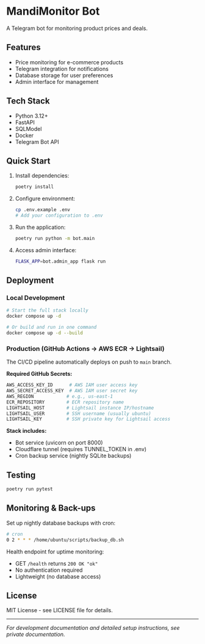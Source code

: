 # MandiMonitor Bot

A Telegram bot for monitoring product prices and deals.

## Features

- Price monitoring for e-commerce products
- Telegram integration for notifications
- Database storage for user preferences
- Admin interface for management

## Tech Stack

- Python 3.12+
- FastAPI
- SQLModel
- Docker
- Telegram Bot API

## Quick Start

1. Install dependencies:
   ```bash
   poetry install
   ```

2. Configure environment:
   ```bash
   cp .env.example .env
   # Add your configuration to .env
   ```

3. Run the application:
   ```bash
   poetry run python -m bot.main
   ```

4. Access admin interface:
   ```bash
   FLASK_APP=bot.admin_app flask run
   ```

## Deployment

### Local Development

```bash
# Start the full stack locally
docker compose up -d

# Or build and run in one command
docker compose up -d --build
```

### Production (GitHub Actions → AWS ECR → Lightsail)

The CI/CD pipeline automatically deploys on push to `main` branch.

**Required GitHub Secrets:**

```bash
AWS_ACCESS_KEY_ID      # AWS IAM user access key
AWS_SECRET_ACCESS_KEY  # AWS IAM user secret key  
AWS_REGION            # e.g., us-east-1
ECR_REPOSITORY        # ECR repository name
LIGHTSAIL_HOST        # Lightsail instance IP/hostname
LIGHTSAIL_USER        # SSH username (usually ubuntu)
LIGHTSAIL_KEY         # SSH private key for Lightsail access
```

**Stack includes:**
- Bot service (uvicorn on port 8000)
- Cloudflare tunnel (requires TUNNEL_TOKEN in .env)
- Cron backup service (nightly SQLite backups)

## Testing

```bash
poetry run pytest
```

## Monitoring & Back-ups

Set up nightly database backups with cron:

```bash
# cron
0 2 * * * /home/ubuntu/scripts/backup_db.sh
```

Health endpoint for uptime monitoring:
- GET `/health` returns `200 OK "ok"`
- No authentication required
- Lightweight (no database access)

## License

MIT License - see LICENSE file for details.

---

*For development documentation and detailed setup instructions, see private documentation.*